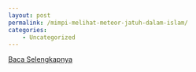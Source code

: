 ```yaml
---
layout: post
permalink: /mimpi-melihat-meteor-jatuh-dalam-islam/
categories:
    - Uncategorized
---
```


[Baca Selengkapnya](/06)